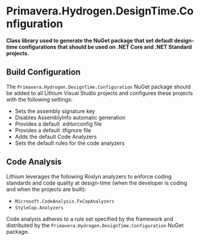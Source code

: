 # Primavera.Hydrogen.DesignTime.Configuration

**Class library used to generate the NuGet package that set default design-time configurations that should be used on .NET Core and .NET Standard projects.**

## Build Configuration

The `Primavera.Hydrogen.DesignTime.Configuration` NuGet package should be added to all Lithium Visual Studio projects and configures these projects with the following settings:

- Sets the assembly signature key
- Disables AssemblyInfo automatic generation
- Provides a default .editorconfig file
- Provides a default .tfignore file
- Adds the default Code Analyzers
- Sets the default rules for the code analyzers

## Code Analysis

Lithium leverages the following Roslyn analyzers to enforce coding standards and code quality at design-time (when the developer is coding and when the projects are built):

- `Microsoft.CodeAnalysis.FxCopAnalyzers`
- `StyleCop.Analyzers`

Code analysis adheres to a rule set specified by the framework and distributed by the `Primavera.Hydrogen.DesignTime.Configuration` NuGet package.